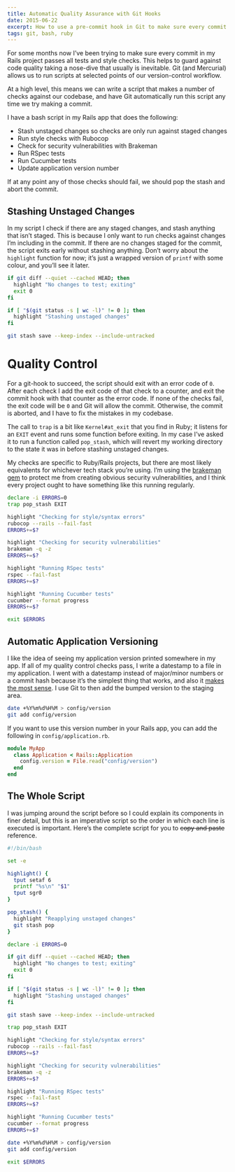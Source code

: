 ```yaml
---
title: Automatic Quality Assurance with Git Hooks
date: 2015-06-22
excerpt: How to use a pre-commit hook in Git to make sure every commit passes all tests and style checks.
tags: git, bash, ruby
---
```


<span class="run-in"><span class="drop">F</span>or some months now</span> I’ve
been trying to make sure every commit in my Rails project passes all tests and
style checks. This helps to guard against code quality taking a nose-dive that
usually is inevitable. Git (and Mercurial) allows us to run scripts at selected
points of our version-control workflow.

At a high level, this means we can write a script that makes a number of checks
against our codebase, and have Git automatically run this script any time we try
making a commit.

I have a bash script in my Rails app that does the following:

- Stash unstaged changes so checks are only run against staged changes
- Run style checks with Rubocop
- Check for security vulnerabilities with Brakeman
- Run RSpec tests
- Run Cucumber tests
- Update application version number

If at any point any of those checks should fail, we should pop the stash and
abort the commit.

## Stashing Unstaged Changes

In my script I check if there are any staged changes, and stash anything that
isn’t staged. This is because I only want to run checks against changes I’m
including in the commit. If there are no changes staged for the commit, the
script exits early without stashing anything. Don’t worry about the `highlight`
function for now; it’s just a wrapped version of `printf` with some colour, and
you’ll see it later.

~~~sh
if git diff --quiet --cached HEAD; then
  highlight "No changes to test; exiting"
  exit 0
fi

if [ "$(git status -s | wc -l)" != 0 ]; then
  highlight "Stashing unstaged changes"
fi

git stash save --keep-index --include-untracked
~~~

# Quality Control

For a git-hook to succeed, the script should exit with an error code of `0`.
After each check I add the exit code of that check to a counter, and exit the
commit hook with that counter as the error code. If none of the checks fail, the
exit code will be `0` and Git will allow the commit. Otherwise, the commit is
aborted, and I have to fix the mistakes in my codebase.

The call to `trap` is a bit like `Kernel#at_exit` that you find in Ruby; it
listens for an `EXIT` event and runs some function before exiting. In my case
I’ve asked it to run a function called `pop_stash`, which will revert my working
directory to the state it was in before stashing unstaged changes.

My checks are specific to Ruby/Rails projects, but there are most likely
equivalents for whichever tech stack you’re using. I’m using the
[brakeman gem][brakeman] to protect me from creating obvious security
vulnerabilities, and I think every project ought to have something like this
running regularly.

~~~sh
declare -i ERRORS=0
trap pop_stash EXIT

highlight "Checking for style/syntax errors"
rubocop --rails --fail-fast
ERRORS+=$?

highlight "Checking for security vulnerabilities"
brakeman -q -z
ERRORS+=$?

highlight "Running RSpec tests"
rspec --fail-fast
ERRORS+=$?

highlight "Running Cucumber tests"
cucumber --format progress
ERRORS+=$?

exit $ERRORS
~~~

## Automatic Application Versioning

I like the idea of seeing my application version printed somewhere in my app. If
all of my quality control checks pass, I write a datestamp to a file in my
application. I went with a datestamp instead of major/minor numbers or a commit
hash because it’s the simplest thing that works, and also it [makes the most
sense][versions]. I use Git to then add the bumped version to the staging area.

~~~sh
date +%Y%m%d%H%M > config/version
git add config/version
~~~

If you want to use this version number in your Rails app, you can add the
following in `config/application.rb`.

~~~ruby
module MyApp
  class Application < Rails::Application
    config.version = File.read("config/version")
  end
end
~~~

## The Whole Script

I was jumping around the script before so I could explain its components in
finer detail, but this is an imperative script so the order in which each line
is executed is important. Here’s the complete script for you to ~~copy and
paste~~ reference.

~~~sh
#!/bin/bash

set -e

highlight() {
  tput setaf 6
  printf "%s\n" "$1"
  tput sgr0
}

pop_stash() {
  highlight "Reapplying unstaged changes"
  git stash pop
}

declare -i ERRORS=0

if git diff --quiet --cached HEAD; then
  highlight "No changes to test; exiting"
  exit 0
fi

if [ "$(git status -s | wc -l)" != 0 ]; then
  highlight "Stashing unstaged changes"
fi

git stash save --keep-index --include-untracked

trap pop_stash EXIT

highlight "Checking for style/syntax errors"
rubocop --rails --fail-fast
ERRORS+=$?

highlight "Checking for security vulnerabilities"
brakeman -q -z
ERRORS+=$?

highlight "Running RSpec tests"
rspec --fail-fast
ERRORS+=$?

highlight "Running Cucumber tests"
cucumber --format progress
ERRORS+=$?

date +%Y%m%d%H%M > config/version
git add config/version

exit $ERRORS
~~~

[brakeman]: https://github.com/presidentbeef/brakeman
[versions]: http://blog.codinghorror.com/whats-in-a-version-number-anyway/
